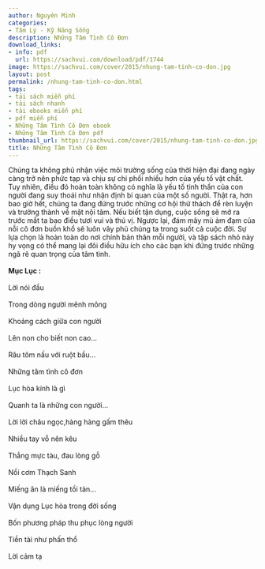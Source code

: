 ```yaml
---
author: Nguyên Minh
categories:
- Tâm Lý - Kỹ Năng Sống
description: Những Tâm Tình Cô Đơn
download_links:
- info: pdf
  url: https://sachvui.com/download/pdf/1744
image: https://sachvui.com/cover/2015/nhung-tam-tinh-co-don.jpg
layout: post
permalink: /nhung-tam-tinh-co-don.html
tags:
- tải sách miễn phí
- tải sách nhanh
- tải ebooks miễn phí
- pdf miễn phí
- Những Tâm Tình Cô Đơn ebook
- Những Tâm Tình Cô Đơn pdf
thumbnail_url: https://sachvui.com/cover/2015/nhung-tam-tinh-co-don.jpg
title: Những Tâm Tình Cô Đơn
---
```


 <div class="item-desc text-justify"> <p>Chúng ta không phủ nhận việc môi trường sống của thời hiện đại đang ngày càng trở nên phức tạp và chịu sự chi phối nhiều hơn của yếu tố vật chất. Tuy nhiên, điều đó hoàn toàn không có nghĩa là yếu tố tinh thần của con người đang suy thoái như nhận định bi quan của một số người. Thật ra, hơn bao giờ hết, chúng ta đang đứng trước những cơ hội thử thách để rèn luyện và trưởng thành về mặt nội tâm. Nếu biết tận dụng, cuộc sống sẽ mở ra trước mắt ta bao điều tươi vui và thú vị. Ngược lại, đám mây mù ảm đạm của nỗi cô đơn buồn khổ sẽ luôn vây phủ chúng ta trong suốt cả cuộc đời. Sự lựa chọn là hoàn toàn do nơi chính bản thân mỗi người, và tập sách nhỏ này hy vọng có thể mang lại đôi điều hữu ích cho các bạn khi đứng trước những ngã rẽ quan trọng của tâm tình.<br><br><strong>Mục Lục :</strong><br><br>Lời nói đầu<br><br>Trong dòng người mênh mông<br><br>Khoảng cách giữa con người<br><br>Lên non cho biết non cao...<br><br>Râu tôm nấu với ruột bầu...<br><br>Những tâm tình cô đơn<br><br>Lục hòa kính là gì<br><br>Quanh ta là những con người...<br><br>Lời lời châu ngọc,hàng hàng gấm thêu<br><br>Nhiều tay vỗ nên kêu<br><br>Thẳng mực tàu, đau lòng gỗ<br><br>Nồi cơm Thạch Sanh<br><br>Miếng ăn là miếng tồi tàn...<br><br>Vận dụng Lục hòa trong đời sống<br><br>Bốn phương pháp thu phục lòng người<br><br>Tiền tài như phấn thổ<br><br>Lời cảm tạ</p> </div>